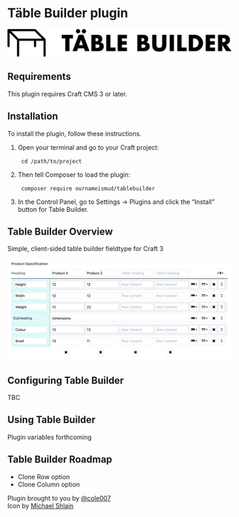 # Täble Builder plugin

![Logo](resources/img/plugin-logo.png)

## Requirements

This plugin requires Craft CMS 3 or later.

## Installation

To install the plugin, follow these instructions.

1. Open your terminal and go to your Craft project:

        cd /path/to/project

2. Then tell Composer to load the plugin:

        composer require ournameismud/tablebuilder

3. In the Control Panel, go to Settings → Plugins and click the “Install” button for Table Builder.

## Table Builder Overview

Simple, client-sided table builder fieldtype for Craft 3

![Screenshot](resources/img/screenshot.png)

## Configuring Table Builder

TBC

## Using Table Builder

Plugin variables forthcoming

## Table Builder Roadmap

* Clone Row option
* Clone Column option

Plugin brought to you by [@cole007](http://ournameismud.co.uk/)  
Icon by [Michael Shlain](https://thenounproject.com/search/?q=table&i=203237)